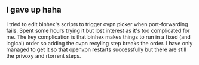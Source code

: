 ## I gave up haha
I tried to edit binhex's scripts to trigger ovpn picker when port-forwarding fails. Spent some hours trying it but lost interest as it's too complicated for me.
The key complication is that binhex makes things to run in a fixed (and logical) order so adding the ovpn recyling step breaks the order. I have only managed to get it so that openvpn restarts successfully but there are still the privoxy and rtorrent steps.
